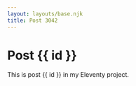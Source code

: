 ```yaml
---
layout: layouts/base.njk
title: Post 3042
---
```


# Post {{ id }}

This is post {{ id }} in my Eleventy project.
